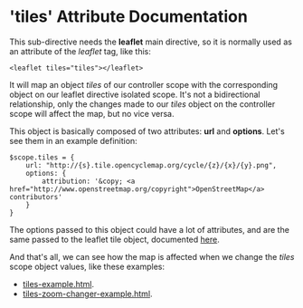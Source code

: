 'tiles' Attribute Documentation
===================================

This sub-directive needs the **leaflet** main directive, so it is normally used as an attribute of the *leaflet* tag, like this:

```
<leaflet tiles="tiles"></leaflet>
```

It will map an object _tiles_ of our controller scope with the corresponding object on our leaflet directive isolated scope. It's not a bidirectional relationship, only the changes made to our _tiles_ object on the controller scope will affect the map, but no vice versa.

This object is basically composed of two attributes: **url** and **options**. Let's see them in an example definition:
```
$scope.tiles = {
    url: "http://{s}.tile.opencyclemap.org/cycle/{z}/{x}/{y}.png",
    options: {
        attribution: '&copy; <a href="http://www.openstreetmap.org/copyright">OpenStreetMap</a> contributors'
    }
}
```

The options passed to this object could have a lot of attributes, and are the same passed to the leaflet tile object, documented [here](http://leafletjs.com/reference.html#tilelayer-options).


And that's all, we can see how the map is affected when we change the _tiles_ scope object values, like these examples:

* [tiles-example.html](http://tombatossals.github.io/angular-leaflet-directive/examples/tiles-example.html).
* [tiles-zoom-changer-example.html](http://tombatossals.github.io/angular-leaflet-directive/examples/tiles-zoom-changer-example.html).
